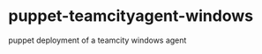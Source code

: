 puppet-teamcityagent-windows
============================

puppet deployment of a teamcity windows agent
